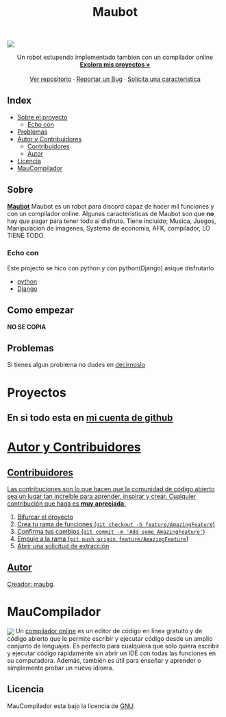 <p align="center">

  <h1 align="center">Maubot</h1>

  <br />


  <kbd align="center"><img align="center" src="https://github.com/maubg-debug/Maubot_web/blob/main/Maubot_web/static/images/logo-light.jpg" /></kbd>


  <p align="center">
    Un robot estupendo implementado tambien con un compilador online
    <br />
    <a href="https://github.com/maubg-debug"><strong>Explora mis proyectos »</strong></a>
    <br />
    <br />
    <a href="https://github.com/maubg-debug/Maubot_web">Ver repositorio</a>
    ·
    <a href="https://github.com/maubg-debug/Maubot_web/issues">Reportar un Bug</a>
    ·
    <a href="https://github.com/maubg-debug/Maubot_web/issues">Solicita una caracteristica</a>
  </p>
</p>

## Index

* [Sobre el proyecto](#Sobre)
  * [Echo con](#Echo-con)
* [Problemas](#Problemas)
* [Autor y Contribuidores](#Autor-y-Contribuidores)
  * [Contribuidores](#Contribuidores)
  * [Autor](#Autor)
* [Licencia](#Licencia)
* [MauCompilador](#MauCompilador)

## Sobre

  <!-- <a href="#">
    <kbd><img align="center" src="https://github.com/maubg-debug/Maubot_web/blob/main/Maubot_web/static/images/logo-light.jpg" alt="Logo" /></kbd>
  </a> -->

[**Maubot**](http://maubot.mooo.com/maubot) Maubot es un robot para discord capaz de hacer mil funciones y con un compilador online. Algunas caracteristicas de Maubot son que <strong>no</strong> hay que pagar para tener todo al disfruto. Tiene incluido; Musica, Juegos, Manipulacion de imagenes, Systema de economia, AFK, compilador, LO TIENE TODO.

### Echo con
Este projecto se hico con python y con python(Django) asique disfrutarlo
* [python](https://python.org)
* [Django](https://www.djangoproject.com/)

## Como empezar

<strong>NO SE COPIA</strong>

## Problemas

Si tienes algun problema no dudes en [decirnoslo](https://github.com/maubg-debug/Maubot_web/issues)

# Proyectos
<h2>En si todo esta en <a href='https://github.com/maubg-debug/'>mi cuenta de github</h2>

# Autor y Contribuidores

## Contribuidores

Las contribuciones son lo que hacen que la comunidad de código abierto sea un lugar tan increíble para aprender, inspirar y crear. Cualquier contribución que haga es **muy apreciada**.

1. Bifurcar el proyecto
2. Crea tu rama de funciones (`git checkout -b feature/AmazingFeature`)
3. Confirma tus cambios (`git commit -m 'Add some AmazingFeature'`)
4. Empuje a la rama (`git push origin feature/AmazingFeature`)
5. Abrir una solicitud de extracción

## Autor
Creador: [maubg](https://github.com/maubg-debug/).

# MauCompilador
<kbd><img src="https://github.com/maubg-debug/Maubot_web/blob/main/Maubot_web/static/images/maucompilador_prin.png" align="center"/></kbd>
Un <a href="https://maubot.mooo.com/maucompilador/">compilador online</a> 
es un editor de código en línea gratuito y de código abierto que le permite escribir y ejecutar código desde un amplio conjunto de lenguajes. Es perfecto para cualquiera que solo quiera escribir y ejecutar código rápidamente sin abrir un IDE con todas las funciones en su computadora. Además, también es útil para enseñar y aprender o simplemente probar un nuevo idioma.

## Licencia
MauCompilador esta bajo la licencia de [GNU](https://github.com/maubg-debug/Maubot_web/blob/main/LICENSE).
